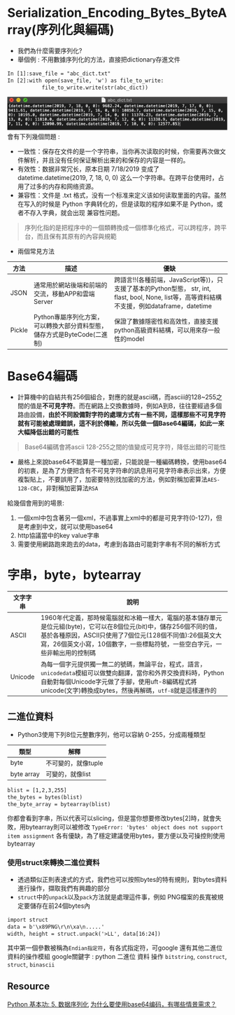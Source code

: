 # Serialization_Encoding_Bytes_ByteArray(序列化與編碼)
* 我們為什麼需要序列化?
* 舉個例 : 不用數據序列化的方法，直接把dictionary存進文件

```
In [1]:save_file = "abc_dict.txt"
In [2]:with open(save_file, 'w') as file_to_write:
           file_to_write.write(str(abc_dict))
```
<img src='./images/SerializationAndEncoding_1.png'></img>
會有下列幾個問題 : 

* 一致性：保存在文件的是一个字符串，当你再次读取的时候，你需要再次做文件解析，并且没有任何保证解析出来的和保存的内容是一样的。
* 有效性：数据非常冗长，原本日期 7/18/2019 变成了 datetime.datetime(2019, 7, 18, 0, 0) 这么一个字符串。在跨平台使用时，占用了过多的内存和网络资源。
* 兼容性：文件是 .txt 格式，没有一个标准来定义该如何读取里面的内容。虽然在写入的时候是 Python 字典转化的，但是读取的程序如果不是 Python，或者不存入字典，就会出现 兼容性问题。

> 序列化指的是把程序中的一個類轉換成一個標準化格式，可以跨程序，跨平台，而且保有其原有的內容與規範

* 兩個常見方法

|方法|描述|優缺|
|---|----|---|
|JSON|通常用於網站後端和前端的交流，移動APP和雲端Server|跨語言!!(各種前端，JavaScript等))，只支援了基本的Python型態， str, int, flast, bool, None, list等，高等資料結構不支援，例如dataframe，datetime|
|Pickle|Python專屬序列化方案，可以轉換大部分資料型態，儲存方式是ByteCode(二進制)|保證了數據隱密性和高效性，直接支援python高級資料結構，可以用來存一般性的model|

# Base64編碼
* 計算機中的自結共有256個組合，對應的就是ascii碼，而asciii的128~255之間的值是**不可見字符**。而在網路上交換數據時，例如A到B，往往要經過多個路由設備，**由於不同設備對字符的處理方式有一些不同，這樣那些不可見字符就有可能被處理錯誤，這不利於傳輸，所以先做一個Base64編碼，如此一來大幅降低出錯的可能性**

> Base64編碼會將ascii 128-255之間的值變成可見字符，降低出錯的可能性

* 嚴格上來說base64不能算是一種加密，只能說是一種編碼轉換，使用base64的初衷，是為了方便把含有不可見字符串的訊息用可見字符串表示出來，方便複製貼上，不要誤用了，加密要特別找加密的方法，例如對稱加密算法`AES-128-CBC`，非對稱加密算法`RSA`

給幾個會用到的場景:
1. 一個xml中包含著另一個xml，不過事實上xml中的都是可見字符(0-127)，但是考慮到中文，就可以使用base64
2. http協議當中的key value字串
3. 需要使用網路跑來跑去的data，考慮到各路由可能對字串有不同的解析方式

# 字串，byte，bytearray

|文字字串|說明|
|-------|---|
|ASCII|1960年代定義，那時候電腦就和冰箱一樣大，電腦的基本儲存單元是位元組(byte)，它可以在8個位元(bit)中，儲存256個不同的值，基於各種原因，ASCII只使用了7個位元(128個不同值):26個英文大寫，26個英文小寫，10個數字，一些標點符號，一些空白字元，一些非輸出用的控制碼|
|Unicode|為每一個字元提供獨一無二的號碼，無論平台，程式，語言，`unicodedata`模組可以做雙向翻譯，當你和外界交換資料時，Python自動對每個Unicode字元做了手腳，使用uft-8編碼程式將unicode(文字)轉換成bytes，然後再解碼，`utf-8`就是這樣運作的|

## 二進位資料
* Python3使用下列8位元整數序列，他可以容納 0-255，分成兩種類型

|類型|解釋|
|---|----|
|byte|不可變的，就像tuple|
|byte array|可變的，就像list|

```
blist = [1,2,3,255]
the_bytes = bytes(blist)
the_byte_array = bytearray(blist)
```
你都會看到字串，所以代表可以slicing，但是當你想要修改bytes[2]時，就會失敗，用bytearray則可以被修改
`TypeError: 'bytes' object does not support item assignment`
各有優缺，為了穩定建議使用bytes，要方便以及可操控則使用bytearray

### 使用struct來轉換二進位資料
* 透過類似正則表達式的方式，我們也可以按照bytes的特有規則，對bytes資料進行操作，擷取我們有興趣的部分
* `struct`中的`unpack`以及`pack`方法就是處理這件事，例如
PNG檔案的長寬被規定要儲存在前24個bytes內
```
import struct
data = b'\x89PNG\r\n\xa\n.....'
width, height = struct.unpack('>LL', data[16:24])
```
其中第一個參數被稱為`Endian指定符`，有各式指定符，可google
還有其他二進位資料的操作模組 
google關鍵字 : python 二進位 資料 操作
`bitstring`, `construct`, `struct`, `binascii`

## Resource
[Python 基本功: 5. 数据序列化](https://zhuanlan.zhihu.com/p/87470851?fbclid=IwAR2Z9CuZyR59EryrkQree6CKDXyU28GRe6OCQG4IGItzLdGRmBrQjDwzoaA)
[为什么要使用base64编码，有哪些情景需求？](https://www.zhihu.com/question/36306744?fbclid=IwAR2w990I0qAJd7jKXuxL_aCj2vWQAVG3kfa8BoneP9rQFqbtQljkVezmHJE)

